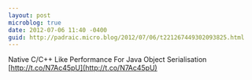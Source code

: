 ```yaml
---
layout: post
microblog: true
date: 2012-07-06 11:40 -0400
guid: http://padraic.micro.blog/2012/07/06/t221267449302093825.html
---
```

Native C/C++ Like Performance For Java Object Serialisation [http://t.co/N7Ac45pU](http://t.co/N7Ac45pU)
